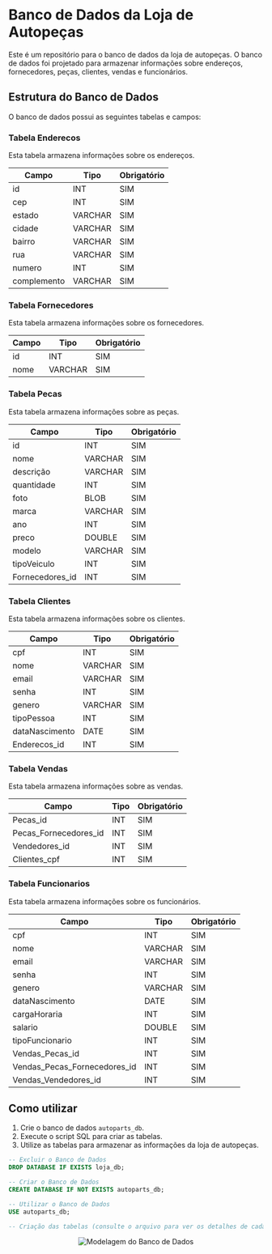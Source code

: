 
# Banco de Dados da Loja de Autopeças

Este é um repositório para o banco de dados da loja de autopeças. O banco de dados foi projetado para armazenar informações sobre endereços, fornecedores, peças, clientes, vendas e funcionários.

## Estrutura do Banco de Dados

O banco de dados possui as seguintes tabelas e campos:

### Tabela Enderecos

Esta tabela armazena informações sobre os endereços.

| Campo        | Tipo     | Obrigatório |
|--------------|----------|-------------|
| id           | INT      | SIM         |
| cep          | INT      | SIM         |
| estado       | VARCHAR  | SIM         |
| cidade       | VARCHAR  | SIM         |
| bairro       | VARCHAR  | SIM         |
| rua          | VARCHAR  | SIM         |
| numero       | INT      | SIM         |
| complemento  | VARCHAR  | SIM         |

### Tabela Fornecedores

Esta tabela armazena informações sobre os fornecedores.

| Campo  | Tipo     | Obrigatório |
|--------|----------|-------------|
| id     | INT      | SIM         |
| nome   | VARCHAR  | SIM         |

### Tabela Pecas

Esta tabela armazena informações sobre as peças.

| Campo                 | Tipo     | Obrigatório |
|-----------------------|----------|-------------|
| id                    | INT      | SIM         |
| nome                  | VARCHAR  | SIM         |
| descrição             | VARCHAR  | SIM         |
| quantidade            | INT      | SIM         |
| foto                  | BLOB     | SIM         |
| marca                 | VARCHAR  | SIM         |
| ano                   | INT      | SIM         |
| preco                 | DOUBLE   | SIM         |
| modelo                | VARCHAR  | SIM         |
| tipoVeiculo           | INT      | SIM         |
| Fornecedores_id       | INT      | SIM         |

### Tabela Clientes

Esta tabela armazena informações sobre os clientes.

| Campo              | Tipo     | Obrigatório |
|--------------------|----------|-------------|
| cpf                | INT      | SIM         |
| nome               | VARCHAR  | SIM         |
| email              | VARCHAR  | SIM         |
| senha              | INT      | SIM         |
| genero             | VARCHAR  | SIM         |
| tipoPessoa         | INT      | SIM         |
| dataNascimento     | DATE     | SIM         |
| Enderecos_id       | INT      | SIM         |

### Tabela Vendas

Esta tabela armazena informações sobre as vendas.

| Campo                 | Tipo     | Obrigatório |
|-----------------------|----------|-------------|
| Pecas_id              | INT      | SIM         |
| Pecas_Fornecedores_id | INT      | SIM         |
| Vendedores_id         | INT      | SIM         |
| Clientes_cpf          | INT      | SIM         |

### Tabela Funcionarios

Esta tabela armazena informações sobre os funcionários.

| Campo                         | Tipo     | Obrigatório |
|-------------------------------|----------|-------------|
| cpf                           | INT      | SIM         |
| nome                          | VARCHAR  | SIM         |
| email                         | VARCHAR  | SIM         |
| senha                         | INT      | SIM         |
| genero                        | VARCHAR  | SIM         |
| dataNascimento                | DATE     | SIM         |
| cargaHoraria                  | INT      | SIM         |
| salario                       | DOUBLE   | SIM         |
| tipoFuncionario               | INT      | SIM         |
| Vendas_Pecas_id               | INT      | SIM         |
| Vendas_Pecas_Fornecedores_id  | INT      | SIM         |
| Vendas_Vendedores_id          | INT      | SIM         |

## Como utilizar

1. Crie o banco de dados `autoparts_db`.
2. Execute o script SQL para criar as tabelas.
3. Utilize as tabelas para armazenar as informações da loja de autopeças.

```sql
-- Excluir o Banco de Dados
DROP DATABASE IF EXISTS loja_db;

-- Criar o Banco de Dados
CREATE DATABASE IF NOT EXISTS autoparts_db;

-- Utilizar o Banco de Dados
USE autoparts_db;

-- Criação das tabelas (consulte o arquivo para ver os detalhes de cada tabela)
````
<p align="center">
  <img src="https://github.com/GaspSoft/Autoparts-DB/assets/86849487/c8e74ce8-75b2-470f-86b1-75d7ce595760" alt="Modelagem do Banco de Dados">
</p>


